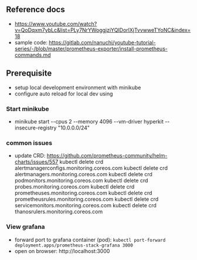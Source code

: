## Reference docs
- https://www.youtube.com/watch?v=QoDqxm7ybLc&list=PLy7NrYWoggjziYQIDorlXjTvvwweTYoNC&index=18
- sample code: https://gitlab.com/nanuchi/youtube-tutorial-series/-/blob/master/prometheus-exporter/install-prometheus-commands.md

## Prerequisite
- setup local development environment with minikube
- configure auto reload for local dev using 

### Start minikube
- minikube start --cpus 2 --memory 4096 --vm-driver hyperkit --insecure-registry "10.0.0.0/24"

### common issues
- update CRD: https://github.com/prometheus-community/helm-charts/issues/557
kubectl delete crd alertmanagerconfigs.monitoring.coreos.com
kubectl delete crd alertmanagers.monitoring.coreos.com
kubectl delete crd podmonitors.monitoring.coreos.com
kubectl delete crd probes.monitoring.coreos.com
kubectl delete crd prometheuses.monitoring.coreos.com
kubectl delete crd prometheusrules.monitoring.coreos.com
kubectl delete crd servicemonitors.monitoring.coreos.com
kubectl delete crd thanosrulers.monitoring.coreos.com

### View grafana
- forward port to grafana container (pod): `kubectl port-forward deployment.apps/prometheus-stack-grafana 3000`
- open on browser: http://localhost:3000
